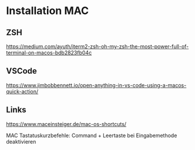 # Installation MAC

## ZSH
https://medium.com/ayuth/iterm2-zsh-oh-my-zsh-the-most-power-full-of-terminal-on-macos-bdb2823fb04c

## VSCode
https://www.jimbobbennett.io/open-anything-in-vs-code-using-a-macos-quick-action/

## Links
https://www.maceinsteiger.de/mac-os-shortcuts/


MAC Tastatuskurzbefehle: Command + Leertaste bei Eingabemethode deaktivieren